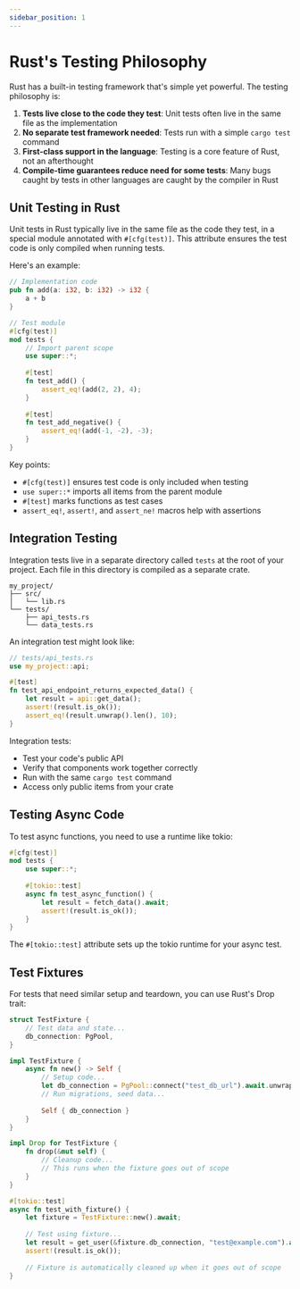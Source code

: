 ```yaml
---
sidebar_position: 1
---
```


# Rust's Testing Philosophy

Rust has a built-in testing framework that's simple yet powerful. The testing philosophy is:

1. **Tests live close to the code they test**: Unit tests often live in the same file as the implementation
2. **No separate test framework needed**: Tests run with a simple `cargo test` command
3. **First-class support in the language**: Testing is a core feature of Rust, not an afterthought
4. **Compile-time guarantees reduce need for some tests**: Many bugs caught by tests in other languages are caught by the compiler in Rust

## Unit Testing in Rust

Unit tests in Rust typically live in the same file as the code they test, in a special module annotated with `#[cfg(test)]`. This attribute ensures the test code is only compiled when running tests.

Here's an example:

```rust showLineNumbers
// Implementation code
pub fn add(a: i32, b: i32) -> i32 {
    a + b
}

// Test module
#[cfg(test)]
mod tests {
    // Import parent scope
    use super::*;
    
    #[test]
    fn test_add() {
        assert_eq!(add(2, 2), 4);
    }
    
    #[test]
    fn test_add_negative() {
        assert_eq!(add(-1, -2), -3);
    }
}
```

Key points:
- `#[cfg(test)]` ensures test code is only included when testing
- `use super::*` imports all items from the parent module
- `#[test]` marks functions as test cases
- `assert_eq!`, `assert!`, and `assert_ne!` macros help with assertions

## Integration Testing

Integration tests live in a separate directory called `tests` at the root of your project. Each file in this directory is compiled as a separate crate.

```
my_project/
├── src/
│   └── lib.rs
└── tests/
    ├── api_tests.rs
    └── data_tests.rs
```

An integration test might look like:

```rust showLineNumbers
// tests/api_tests.rs
use my_project::api;

#[test]
fn test_api_endpoint_returns_expected_data() {
    let result = api::get_data();
    assert!(result.is_ok());
    assert_eq!(result.unwrap().len(), 10);
}
```

Integration tests:
- Test your code's public API
- Verify that components work together correctly
- Run with the same `cargo test` command
- Access only public items from your crate

## Testing Async Code

To test async functions, you need to use a runtime like tokio:

```rust showLineNumbers
#[cfg(test)]
mod tests {
    use super::*;
    
    #[tokio::test]
    async fn test_async_function() {
        let result = fetch_data().await;
        assert!(result.is_ok());
    }
}
```

The `#[tokio::test]` attribute sets up the tokio runtime for your async test.

## Test Fixtures

For tests that need similar setup and teardown, you can use Rust's Drop trait:

```rust showLineNumbers
struct TestFixture {
    // Test data and state...
    db_connection: PgPool,
}

impl TestFixture {
    async fn new() -> Self {
        // Setup code...
        let db_connection = PgPool::connect("test_db_url").await.unwrap();
        // Run migrations, seed data...
        
        Self { db_connection }
    }
}

impl Drop for TestFixture {
    fn drop(&mut self) {
        // Cleanup code...
        // This runs when the fixture goes out of scope
    }
}

#[tokio::test]
async fn test_with_fixture() {
    let fixture = TestFixture::new().await;
    
    // Test using fixture...
    let result = get_user(&fixture.db_connection, "test@example.com").await;
    assert!(result.is_ok());
    
    // Fixture is automatically cleaned up when it goes out of scope
}
```